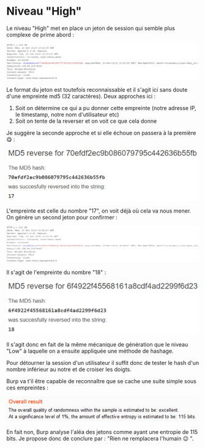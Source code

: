# Niveau "High"

Le niveau "High" met en place un jeton de session qui semble plus complexe de prime abord :

![](../../../../.gitbook/assets/beb72e331bb44b2b4f78ff4c54ca8e69.png)

Le format du jeton est toutefois reconnaissable et il s'agit ici sans doute d'une empreinte md5 \(32 caractères\). Deux approches ici :

1. Soit on détermine ce qui a pu donner cette empreinte \(notre adresse IP, le timestamp, notre nom d'utilisateur etc\)
2. Soit on tente de la reverser et on voit ce que cela donne

Je suggère la seconde approche et si elle échoue on passera à la première 😋 :

![](../../../../.gitbook/assets/252a8368d2191db6848c54bde3f79301.png)

L'empreinte est celle du nombre "17", on voit déjà où cela va nous mener. On génère un second jeton pour confirmer :

![](../../../../.gitbook/assets/7d3dfb347b91166613ef6bf8b0981f2f.png)

Il s'agit de l'empreinte du nombre "18" :

![](../../../../.gitbook/assets/4dba091b77ef23d390b61fe674a66eeb.png)

Il s'agit donc en fait de la même mécanique de génération que le niveau "Low" à laquelle on a ensuite appliquée une méthode de hashage.

Pour détourner la session d'un utilisateur il suffit donc de tester le hash d'un nombre inférieur au notre et de croiser les doigts.

Burp va t'il être capable de reconnaître que se cache une suite simple sous ces empreintes :

![](../../../../.gitbook/assets/57ed8689c98fa3fcf2e8f5219971b807.png)

En fait non, Burp analyse l'aléa des jetons comme ayant une entropie de 115 bits. Je propose donc de conclure par : "Rien ne remplacera l'humain 😉 ".



